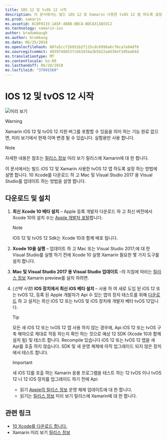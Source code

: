 ```yaml
---
title: IOS 12 및 tvOS 12 시작
description: 이 문서에서는 빌드 iOS 12 및 Xamarin 사용한 tvOS 12 앱 하도록 설정 하는 방법에 설명 합니다. 10 Xcode를 다운로드 하 고 Mac 및 Visual Studio 2017 용 Visual Studio를 업데이트 하는 방법을 설명 합니다.
ms.prod: xamarin
ms.assetid: 6C0F0133-1A5F-408B-8BCA-BDCA313A55C2
ms.technology: xamarin-ios
author: bradumbaugh
ms.author: brumbaug
ms.date: 06/25/2018
ms.openlocfilehash: 887a5cc72b951b2f115cdc6998a6cf6ca7a94df0
ms.sourcegitcommit: 4939748d537cbb1934a3b5b22add39ef3d9aa64d
ms.translationtype: MT
ms.contentlocale: ko-KR
ms.lasthandoff: 06/28/2018
ms.locfileid: "37091560"
---
```

# <a name="getting-started-with-ios-12-and-tvos-12"></a>IOS 12 및 tvOS 12 시작

![미리 보기](~/media/shared/preview.png)

> [!WARNING]
> Xamarin iOS 12 및 tvOS 12 지원 버그를 포함할 수 있음을 의미 하는 기능 완료 없으면, 미리 보기에서 현재 이며 변경 될 수 있습니다. 실험용만 사용 합니다.

> [!NOTE]
> 자세한 내용은 참조는 [릴리스 정보](https://releases.xamarin.com/preview-release-xcode-10-beta/) 미리 보기 릴리스에 Xamarin에 대 한 합니다.

이 문서에서는 빌드 iOS 12 및 Xamarin 사용한 tvOS 12 앱 하도록 설정 하는 방법에 설명 합니다. 10 Xcode를 다운로드 하 고 Mac 및 Visual Studio 2017 용 Visual Studio를 업데이트 하는 방법을 설명 합니다.

## <a name="download-and-install"></a>다운로드 및 설치

1. **최신 Xcode 10 베타 설치** – Apple 등록 개발자 다운로드 하 고 최신 버전에서 Xcode 10의 설치 수는 [Apple 개발자 포털](https://developer.apple.com/download/)합니다.

   > [!NOTE]
   > IOS 12 및 tvOS 12 Sdk는 Xcode 10과 함께 배포 됩니다.

2. **Xcode 10을 실행** – 업데이트 하 고 Mac 또는 Visual Studio 2017;에 대 한 Visual Studio를 실행 하기 전에 Xcode 10 실행 Xamarin 필요한 몇 가지 도구를 설치 합니다.

3. **Mac 및 Visual Studio 2017 용 Visual Studio 업데이트** –의 지침에 따라는 [릴리스 정보](https://releases.xamarin.com/preview-release-xcode-10-beta/) Xamarin preview를 설치 하려면.

4. _(선택 사항)_  **IOS 장치에서 최신 iOS 베타 설치** – 사용 하 여 새로 도입 된 iOS 12 또는 tvOS 12, 등록 된 Apple 개발자가 Api 수 있는 앱의 장치 테스트를 위해 [다운로드](https://developer.apple.com/download) 하 고 설치는 최신 iOS 12 또는 tvOS 및 iOS 장치에 개발자 베타 tvOS 12입니다.

   > [!TIP]
   > 모든 새 iOS 12 또는 tvOS 12 앱 사용 하지 않는 경우에, Api iOS 12 또는 tvOS 구축 해야으로 제대로 작동 하는지 확인 하는 것으로 예상 12 SDK (Xcode 10과 함께 설치 됨) 및 테스트 합니다. Recompile 있습니다 iOS 12 또는 tvOS 12 앱을 새 Api를 호출 하지 않습니다. SDK 및 새 운영 체제에 아직 업그레이드 되지 않은 장치에서 테스트 합니다.

   > [!IMPORTANT]
   > 새 iOS 12를 호출 하는 Xamarin 응용 프로그램을 테스트 하는 12 tvOS 이나 tvOS 12 나 12 iOS 장치를 업그레이드 하기 전에 Api:
   > - 읽기 [Apple의 릴리스 정보](https://developer.apple.com/download/) 운영 체제 업데이트에 대 한 합니다.
   > - 읽기는 [릴리스 정보](https://releases.xamarin.com/preview-release-xcode-10-beta/) 미리 보기 릴리스에 Xamarin에 대 한 합니다.

## <a name="related-links"></a>관련 링크

- [10 Xcode를 다운로드 합니다.](https://developer.apple.com/download/)
- Xamarin 미리 보기 [릴리스 정보](https://releases.xamarin.com/preview-release-xcode-10-beta/)
